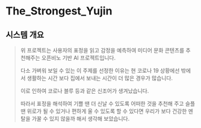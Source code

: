# The_Strongest_Yujin

## 시스템 개요

> 위 프로젝트는 사용자의 표정을 읽고 감정을 예측하여 미디어 문화 콘텐츠를 추천해주는 오픈비노 기반 AI 프로젝트입니다. 
>
> 다소 가벼워 보일 수 있는 이 주제를 선정한 이유는 현 코로나 19 상황에선 밖에서 생활하는 시간 보다 집에서 보내는 시간이 더 많은 경우가 많습니다. 
>
> 이로 인하여 코로나 블루 등과 같은 신조어가 생겨났습니다. 
>
> 따라서 표정을 해석하여 기쁠 땐 더 신날 수 있도록 어떠한 것을 추천해 주고 슬플 땐 위로가 될 수 있거나 편하게 울 수 있도록 할 수 있다면 우리가 보다 건강한 멘탈을 가꿀 수 있지 않을까 해서 생각해 보았습니다.
